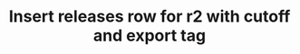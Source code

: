 ---
issue_id: "IBRIDA-016"
title: "Insert releases row for r2 with cutoff and export tag"
status: "open"
priority: "normal"
plan: "anthophila_r2_integration"
phase: "Phase 2"
created: "2025-08-28T00:00:00Z"
updated: "2025-08-28T00:00:00Z"
tags: ["release","metadata","docs"]
blocked_by: ["IBRIDA-009"]
blocks: []
notes: "release='r2', cutoff_observed_on = max r1 observed_on; inat_export_tag='20250827'"
---